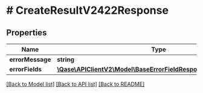 # # CreateResultV2422Response

## Properties

Name | Type | Description | Notes
------------ | ------------- | ------------- | -------------
**errorMessage** | **string** |  | [optional]
**errorFields** | [**\Qase\APIClientV2\Model\BaseErrorFieldResponseErrorFieldsInner[]**](BaseErrorFieldResponseErrorFieldsInner.md) |  | [optional]

[[Back to Model list]](../../README.md#models) [[Back to API list]](../../README.md#endpoints) [[Back to README]](../../README.md)
